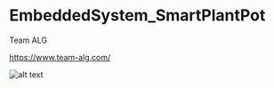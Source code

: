 # EmbeddedSystem_SmartPlantPot

Team ALG

https://www.team-alg.com/

![alt text](https://github.com/JimZeyuYang/EmbeddedSystem_SmartPlantPot/edit/main/pot2.jpg?raw=true)
